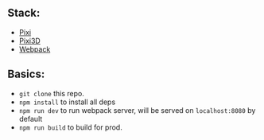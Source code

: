 ## Stack: 
- [Pixi](https://www.pixijs.com)
- [Pixi3D](https://github.com/jnsmalm/pixi3d)
- [Webpack](https://webpack.js.org)

## Basics:
- `git clone` this repo.
- `npm install` to install all deps
- `npm run dev` to run webpack server, will be served on `localhost:8080` by default
- `npm run build` to build for prod.
